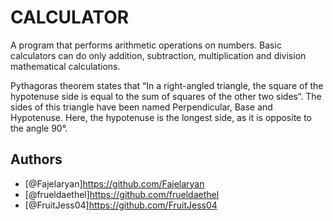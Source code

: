 
# CALCULATOR

A program that performs arithmetic operations on numbers. Basic calculators can do only addition, subtraction, multiplication and division mathematical calculations.

Pythagoras theorem states that “In a right-angled triangle, the square of the hypotenuse side is equal to the sum of squares of the other two sides“. The sides of this triangle have been named Perpendicular, Base and Hypotenuse. Here, the hypotenuse is the longest side, as it is opposite to the angle 90°.


## Authors

- [@Fajelaryan]https://github.com/Fajelaryan
- [@frueldaethel]https://github.com/frueldaethel
- [@FruitJess04]https://github.com/FruitJess04
